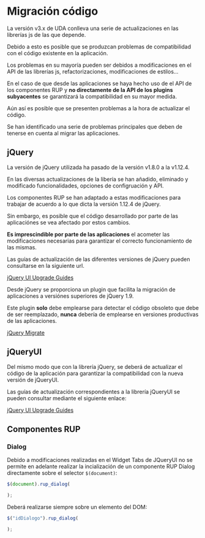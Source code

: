 # Migración código

La versión v3.x de UDA conlleva una serie de actualizaciones en las librerías js de las que depende.

Debido a esto es posible que se produzcan problemas de compatibilidad con el código existente en la aplicación.

Los problemas en su mayoría pueden ser debidos a modificaciones en el API de las librerías js, refactorizaciones, modificaciones de estilos...

En el caso de que desde las aplicaciones se haya hecho uso de el API de los componentes RUP y **no directamente de la API de los plugins subyacentes** se garantizará la compatibilidad en su mayor medida.

Aún así es posible que se presenten problemas a la hora de actualizar el código.

Se han identificado una serie de problemas principales que deben de tenerse en cuenta al migrar las aplicaciones.

## jQuery

La versión de jQuery utilizada ha pasado de la versión v1.8.0 a la v1.12.4.

En las diversas actualizaciones de la libería se han añadido, eliminado y modificado funcionalidades, opciones de configruación y API.

Los componentes RUP se han adaptado a estas modificaciones para trabajar de acuerdo a lo que dicta la versión 1.12.4 de jQuery.

Sin embargo, es posible que el código desarrollado por parte de las aplicaciónes se vea afectado por estos cambios.

**Es imprescindible por parte de las aplicaciones** el acometer las modificaciones necesarias para garantizar el correcto funcionamiento de las mismas.

Las guías de actualización de las diferentes versiones de jQuery pueden consultarse en la siguiente url.

[jQuery UI Upgrade Guides](https://jqueryui.com/upgrade-guide/)

Desde jQuery se proporciona un plugin que facilita la migración de aplicaciones a versiónes superiores de jQuery 1.9.

Este plugin **solo** debe emplearse para detectar el código obsoleto que debe de ser reemplazado, **nunca** debería de emplearse en versiones productivas de las aplicaciones.

[jQuery Migrate](https://plugins.jquery.com/migrate/)

## jQueryUI

Del mismo modo que con la librería jQuery, se deberá de actualizar el código de la aplicación para garantizar la compatibilidad con la nueva versión de jQueryUI.

Las guías de actualización correspondientes a la librería jQueryUI se pueden consultar mediante el siguiente enlace:

[jQuery UI Upgrade Guides](https://jqueryui.com/upgrade-guide/)

## Componentes RUP


### Dialog

Debido a modificaciones realizadas en el Widget Tabs de JQueryUI no se permite en adelante realizar la incialización de un componente RUP Dialog directamente sobre el selector ```$(document)```:

```js
$(document).rup_dialog(

);

```

Deberá realizarse siempre sobre un elemento del DOM:

```js
$("idDialogo").rup_dialog(

);

```

